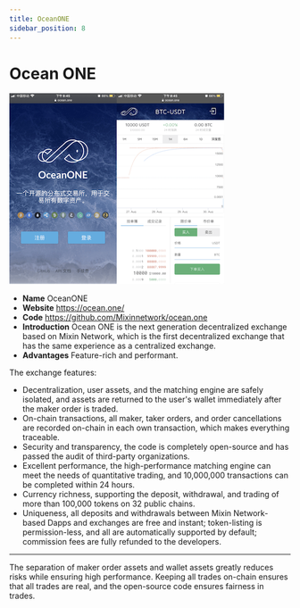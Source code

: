 ```yaml
---
title: OceanONE
sidebar_position: 8
---
```


# Ocean ONE

![TODO: English Version Img: OceanONE](./oceanone.png)

- **Name** OceanONE
- **Website** <https://ocean.one/>
- **Code** <https://github.com/Mixinnetwork/ocean.one>
- **Introduction** Ocean ONE is the next generation decentralized exchange based on Mixin Network, which is the first decentralized exchange that has the same experience as a centralized exchange.
- **Advantages** Feature-rich and performant.

The exchange features:

- Decentralization, user assets, and the matching engine are safely isolated, and assets are returned to the user's wallet immediately after the maker order is traded.
- On-chain transactions, all maker, taker orders, and order cancellations are recorded on-chain in each own transaction, which makes everything traceable.
- Security and transparency, the code is completely open-source and has passed the audit of third-party organizations.
- Excellent performance, the high-performance matching engine can meet the needs of quantitative trading, and 10,000,000 transactions can be completed within 24 hours.
- Currency richness, supporting the deposit, withdrawal, and trading of more than 100,000 tokens on 32 public chains.
- Uniqueness, all deposits and withdrawals between Mixin Network-based Dapps and exchanges are free and instant; token-listing is permission-less, and all are automatically supported by default; commission fees are fully refunded to the developers.

---
The separation of maker order assets and wallet assets greatly reduces risks while ensuring high performance. Keeping all trades on-chain ensures that all trades are real, and the open-source code ensures fairness in trades.

